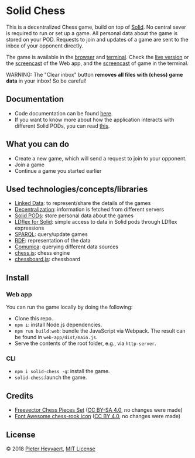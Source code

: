 # Solid Chess

This is a decentralized Chess game, build on top of [Solid](https://solid.inrupt.com/).
No central sever is required to run or set up a game.
All personal data about the game is stored on your POD.
Requests to join and updates of a game are sent to the inbox of your opponent directly.

The game is available in the [browser](#browser) and [terminal](#cli).
Check the [live version](https://pheyvaer.github.io/solid-chess/) or the [screencast](https://streamable.com/u5c4q) of the Web app, and
the [screencast](https://streamable.com/x7fo0) of game in the terminal.

WARNING: The "Clear inbox" button **removes all files with (chess) game data** in your inbox! So be careful!

## Documentation

- Code documentation can be found [here](https://pheyvaer.github.io/solid-chess/docs/).
- If you want to know more about how the application interacts with different Solid PODs, you can read [this](./interaction-with-pods.md).

## What you can do
- Create a new game, which will send a request to join to your opponent.
- Join a game
- Continue a game you started earlier

## Used technologies/concepts/libraries
- [Linked Data](https://en.wikipedia.org/wiki/Linked_data): to represent/share the details of the games
- [Decentralization](https://en.wikipedia.org/wiki/Decentralization#Information_technology): information is fetched from different servers
- [Solid PODs](https://solid.inrupt.com/get-a-solid-pod): store personal data about the games
- [LDflex for Solid](https://github.com/solid/query-ldflex): simple access to data in Solid pods through LDflex expressions
- [SPARQL](https://www.w3.org/TR/2013/REC-sparql11-overview-20130321/): query/update games
- [RDF](https://www.w3.org/TR/rdf11-concepts/): representation of the data
- [Comunica](https://github.com/comunica/): querying different data sources
- [chess.js](https://github.com/jhlywa/chess.js): chess engine
- [chessboard.js](https://github.com/oakmac/chessboardjs/): chessboard

## Install

### Web app

You can run the game locally by doing the following:
- Clone this repo.
- `npm i`: install Node.js dependencies.
- `npm run build:web`: bundle the JavaScript via Webpack. 
The result can be found in `web-app/dist/main.js`.
- Serve the contents of the root folder, e.g., via `http-server`.

### CLI

- `npm i solid-chess -g`: install the game.
- `solid-chess`:launch the game.

## Credits

- [Freevector Chess Pieces Set](https://www.freevector.com/chess-pieces-set) ([CC BY-SA 4.0](https://creativecommons.org/licenses/by-sa/4.0/), no changes were made)
- [Font Awesome chess-rook icon](https://fontawesome.com/icons/chess-rook) ([CC BY 4.0](https://creativecommons.org/licenses/by/4.0/), no changes were made)

## License
© 2018 [Pieter Heyvaert](https://pieterheyvaert.com), [MIT License](https://github.com/pheyvaer/solid-chess/blob/master/LICENSE.md)

